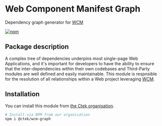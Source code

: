 # Web Component Manifest Graph

Dependency graph generator for [WCM](https://www.npmjs.com/package/@ctek/wcm)

[![npm](https://img.shields.io/npm/v/@ctek/wcm-graph.svg?style=flat-square)](https://www.npmjs.com/package/@ctek/wcm-graph)

## Package description
A complex tree of dependencies underpins most single-page Web Applications, and it's important for developers to have the ability to ensure that the inter-dependencies within their own codebases and Third-Party modules are well defined and easily maintainable. This module is respnsible for the resolution of all relationships within a Web project leveraging [WCM](https://www.npmjs.com/package/@ctek/wcm).

## Installation
You can install this module from [the Ctek organisation](https://www.npmjs.com/org/ctek).

```bash
# Install via NPM from our organisation
npm i @ctek/wcm-graph
```

